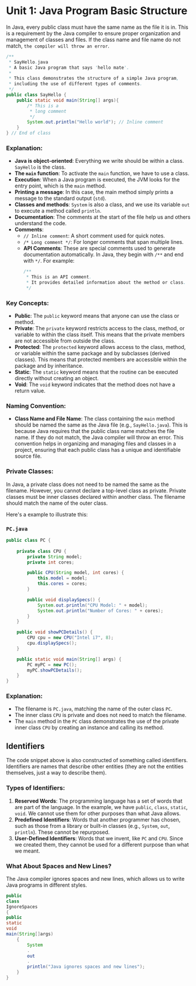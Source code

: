 # Unit 1: Java Program Basic Structure
In Java, every public class must have the same name as the file it is in. This is a requirement by the Java compiler to ensure proper organization and management of classes and files. If the class name and file name do not match, `the compiler will throw an error`.

```java
/**
 * SayHello.java
 * A basic Java program that says 'hello mate'.
 * 
 * This class demonstrates the structure of a simple Java program,
 * including the use of different types of comments.
 */
public class SayHello {
    public static void main(String[] args){
        /* This is a
         * long comment
         */
        System.out.println("Hello world"); // Inline comment
    }
} // End of class
```

### Explanation:

- **Java is object-oriented**: Everything we write should be within a class. `SayHello` is the class.
- **The `main` function**: To activate the `main` function, we have to use a class.
- **Execution**: When a Java program is executed, the JVM looks for the entry point, which is the `main` method.
- **Printing a message**: In this case, the main method simply prints a message to the standard output (`std`).
- **Classes and methods**: `System` is also a class, and we use its variable `out` to execute a method called `println`.
- **Documentation**: The comments at the start of the file help us and others understand the code.
- **Comments**:
  - `// Inline comment`: A short comment used for quick notes.
  - `/* Long comment */`: For longer comments that span multiple lines.
  - **API Comments**: These are special comments used to generate documentation automatically. In Java, they begin with `/**` and end with `*/`. For example:
    ```java
    /**
     * This is an API comment.
     * It provides detailed information about the method or class.
     */
    ```

### Key Concepts:

- **Public**: The `public` keyword means that anyone can use the class or method.
- **Private**: The `private` keyword restricts access to the class, method, or variable to within the class itself. This means that the private members are not accessible from outside the class.
- **Protected**: The `protected` keyword allows access to the class, method, or variable within the same package and by subclasses (derived classes). This means that protected members are accessible within the package and by inheritance.
- **Static**: The `static` keyword means that the routine can be executed directly without creating an object.
- **Void**: The `void` keyword indicates that the method does not have a return value.

### Naming Convention:

- **Class Name and File Name**: The class containing the `main` method should be named the same as the Java file (e.g., `SayHello.java`). This is because Java requires that the public class name matches the file name. If they do not match, the Java compiler will throw an error. This convention helps in organizing and managing files and classes in a project, ensuring that each public class has a unique and identifiable source file.

### Private Classes:

In Java, a private class does not need to be named the same as the filename. However, you cannot declare a top-level class as private. Private classes must be inner classes declared within another class. The filename should match the name of the outer class.

Here's a example to illustrate this:

### `PC.java`
```java
public class PC {
    
    private class CPU {
        private String model;
        private int cores;

        public CPU(String model, int cores) {
            this.model = model;
            this.cores = cores;
        }

        public void displaySpecs() {
            System.out.println("CPU Model: " + model);
            System.out.println("Number of Cores: " + cores);
        }
    }

    public void showPCDetails() {
        CPU cpu = new CPU("Intel i7", 8);
        cpu.displaySpecs();
    }

    public static void main(String[] args) {
        PC myPC = new PC();
        myPC.showPCDetails();
    }
}
```

### Explanation:

- The filename is `PC.java`, matching the name of the outer class `PC`.
- The inner class `CPU` is private and does not need to match the filename.
- The `main` method in the `PC` class demonstrates the use of the private inner class `CPU` by creating an instance and calling its method.

## Identifiers

The code snippet above is also constructed of something called identifiers. Identifiers are names that describe other entities (they are not the entities themselves, just a way to describe them).

### Types of Identifiers:

1. **Reserved Words**: The programming language has a set of words that are part of the language. In the example, we have `public`, `class`, `static`, `void`. We cannot use them for other purposes than what Java allows.
2. **Predefined Identifiers**: Words that another programmer has chosen, such as those from a library or built-in classes (e.g., `System`, `out`, `println`). These cannot be repurposed.
3. **User-Defined Identifiers**: Words that we invent, like `PC` and `CPU`. Since we created them, they cannot be used for a different purpose than what we meant.

### What About Spaces and New Lines?
The Java compiler ignores spaces and new lines, which allows us to write Java programs in different styles.

```java
public 
class 
IgnoreSpaces
{ 
public 
static 
void 
main(String[]args)
    {
        System
        .
        out
        .
        println("Java ignores spaces and new lines");
    }
}
```


